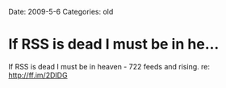 Date: 2009-5-6
Categories: old

# If RSS is dead I must be in he...

If RSS is dead I must be in heaven - 722 feeds and rising. re: <a href="http://ff.im/2DIDG" rel="nofollow">http://ff.im/2DIDG</a>
